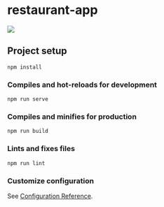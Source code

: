 # restaurant-app
<img src="https://github.com/user-attachments/assets/c8fc513a-7357-4605-9f0d-efee8573ac00">

## Project setup
```
npm install
```

### Compiles and hot-reloads for development
```
npm run serve
```

### Compiles and minifies for production
```
npm run build
```

### Lints and fixes files
```
npm run lint
```

### Customize configuration
See [Configuration Reference](https://cli.vuejs.org/config/).
